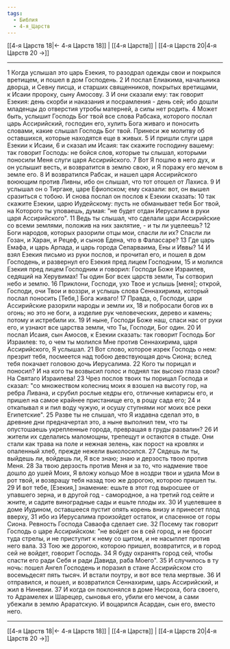 ```yaml
---
tags:
  - Библия
  - 4-я_Царств
---
```

[[4-я Царств 18|← 4-я Царств 18]] | [[4-я Царств]] | [[4-я Царств 20|4-я Царств 20 →]]

---
1 Когда услышал это царь Езекия, то разодрал одежды свои и покрылся вретищем, и пошел в дом Господень.
2 И послал Елиакима, начальника дворца, и Севну писца, и старших священников, покрытых вретищами, к Исаии пророку, сыну Амосову.
3 И они сказали ему: так говорит Езекия: день скорби и наказания и посрамления - день сей; ибо дошли младенцы до отверстия утробы матерней, а силы нет родить.
4 Может быть, услышит Господь Бог твой все слова Рабсака, которого послал царь Ассирийский, господин его, хулить Бога живаго и поносить словами, какие слышал Господь Бог твой. Принеси же молитву об оставшихся, которые находятся еще в живых.
5 И пришли слуги царя Езекии к Исаии,
6 и сказал им Исаия: так скажите господину вашему: так говорит Господь: не бойся слов, которые ты слышал, которыми поносили Меня слуги царя Ассирийского.
7 Вот Я пошлю в него дух, и он услышит весть, и возвратится в землю свою, и Я поражу его мечом в земле его.
8 И возвратился Рабсак, и нашел царя Ассирийского воюющим против Ливны, ибо он слышал, что тот отошел от Лахиса.
9 И услышал он о Тиргаке, царе Ефиопском; ему сказали: вот, он вышел сразиться с тобою. И снова послал он послов к Езекии сказать:
10 так скажите Езекии, царю Иудейскому: пусть не обманывает тебя Бог твой, на Которого ты уповаешь, думая: "не будет отдан Иерусалим в руки царя Ассирийского".
11 Ведь ты слышал, что сделали цари Ассирийские со всеми землями, положив на них заклятие, - и ты ли уцелеешь?
12 Боги народов, которых разорили отцы мои, спасли ли их? Спасли ли Гозан, и Харан, и Рецеф, и сынов Едена, что в Фалассаре?
13 Где царь Емафа, и царь Арпада, и царь города Сепарваима, Ены и Иввы?
14 И взял Езекия письмо из руки послов, и прочитал его, и пошел в дом Господень, и развернул его Езекия пред лицем Господним,
15 и молился Езекия пред лицем Господним и говорил: Господи Боже Израилев, седящий на Херувимах! Ты один Бог всех царств земли, Ты сотворил небо и землю.
16 Приклони, Господи, ухо Твое и услышь [меня]; открой, Господи, очи Твои и воззри, и услышь слова Сеннахирима, который послал поносить [Тебя,] Бога живаго!
17 Правда, о, Господи, цари Ассирийские разорили народы и земли их,
18 и побросали богов их в огонь; но это не боги, а изделие рук человеческих, дерево и камень; потому и истребили их.
19 И ныне, Господи Боже наш, спаси нас от руки его, и узнают все царства земли, что Ты, Господи, Бог один.
20 И послал Исаия, сын Амосов, к Езекии сказать: так говорит Господь Бог Израилев: то, о чем ты молился Мне против Сеннахирима, царя Ассирийского, Я услышал.
21 Вот слово, которое изрек Господь о нем: презрит тебя, посмеется над тобою девствующая дочь Сиона; вслед тебя покачает головою дочь Иерусалима.
22 Кого ты порицал и поносил? И на кого ты возвысил голос и поднял так высоко глаза свои? На Святаго Израилева!
23 Чрез послов твоих ты порицал Господа и сказал: "со множеством колесниц моих я взошел на высоту гор, на ребра Ливана, и срубил рослые кедры его, отличные кипарисы его, и пришел на самое крайнее пристанище его, в рощу сада его;
24 и откапывал я и пил воду чужую, и осушу ступнями ног моих все реки Египетские".
25 Разве ты не слышал, что Я издавна сделал это, в древние дни предначертал это, а ныне выполнил тем, что ты опустошаешь укрепленные города, превращая в груды развалин?
26 И жители их сделались маломощны, трепещут и остаются в стыде. Они стали как трава на поле и нежная зелень, как порост на кровлях и опаленный хлеб, прежде нежели выколосился.
27 Сядешь ли ты, выйдешь ли, войдешь ли, Я все знаю; знаю и дерзость твою против Меня.
28 За твою дерзость против Меня и за то, что надмение твое дошло до ушей Моих, Я вложу кольцо Мое в ноздри твои и удила Мои в рот твой, и возвращу тебя назад тою же дорогою, которою пришел ты.
29 И вот тебе, [Езекия,] знамение: ешьте в этот год выросшее от упавшего зерна, и в другой год - самородное, а на третий год сейте и жните, и садите виноградные сады и ешьте плоды их.
30 И уцелевшее в доме Иудином, оставшееся пустит опять корень внизу и принесет плод вверху,
31 ибо из Иерусалима произойдет остаток, и спасенное от горы Сиона. Ревность Господа Саваофа сделает сие.
32 Посему так говорит Господь о царе Ассирийском: "не войдет он в сей город, и не бросит туда стрелы, и не приступит к нему со щитом, и не насыплет против него вала.
33 Тою же дорогою, которою пришел, возвратится, и в город сей не войдет, говорит Господь.
34 Я буду охранять город сей, чтобы спасти его ради Себя и ради Давида, раба Моего".
35 И случилось в ту ночь: пошел Ангел Господень и поразил в стане Ассирийском сто восемьдесят пять тысяч. И встали поутру, и вот все тела мертвые.
36 И отправился, и пошел, и возвратился Сеннахирим, царь Ассирийский, и жил в Ниневии.
37 И когда он поклонялся в доме Нисроха, бога своего, то Адрамелех и Шарецер, сыновья его, убили его мечом, а сами убежали в землю Араратскую. И воцарился Асардан, сын его, вместо него.

---
[[4-я Царств 18|← 4-я Царств 18]] | [[4-я Царств]] | [[4-я Царств 20|4-я Царств 20 →]]